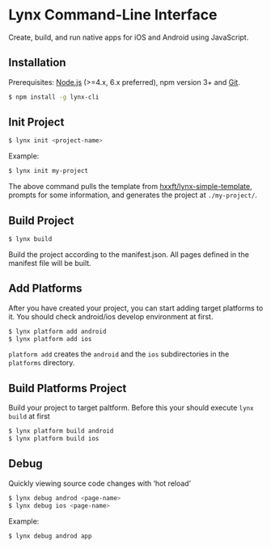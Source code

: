 # Lynx Command-Line Interface

Create, build, and run native apps for iOS and Android using JavaScript.

## Installation

Prerequisites: [Node.js](https://nodejs.org/en/) (>=4.x, 6.x preferred), npm version 3+ and [Git](https://git-scm.com/).

``` bash
$ npm install -g lynx-cli
```

## Init Project

``` bash
$ lynx init <project-name>
```

Example:

``` bash
$ lynx init my-project
```

The above command pulls the template from [hxxft/lynx-simple-template](https://github.com/hxxft/lynx-simple-template), prompts for some information, and generates the project at `./my-project/`.

## Build Project

``` bash
$ lynx build
```

Build the project according to the manifest.json. All pages defined in the manifest file will be built.

## Add Platforms 
After you have created your project, you can start adding target platforms to it. You should check android/ios develop environment at first.

``` bash
$ lynx platform add android
$ lynx platform add ios
```
`platform add` creates the `android` and the `ios` subdirectories in the `platforms` directory.

## Build Platforms Project
Build your project to target paltform. Before this your should execute `lynx build` at first

``` bash
$ lynx platform build android
$ lynx platform build ios
```

## Debug
Quickly viewing source code changes with ‘hot reload’

``` bash
$ lynx debug androd <page-name>
$ lynx debug ios <page-name>
```

Example:

``` bash
$ lynx debug androd app
```

